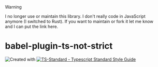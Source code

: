 > [!WARNING]  
> I no longer use or maintain this library. I don't really code in JavaScript anymore (I switched to Rust). If you want to maintain or fork it let me know and I can put the link here.

# babel-plugin-ts-not-strict

![Created with ](https://img.shields.io/badge/Created%20with-@programmerraj/create-3cb371?style=flat)
[![TS-Standard - Typescript Standard Style Guide](https://badgen.net/badge/code%20style/ts-standard/blue?icon=typescript)](https://github.com/standard/ts-standard)
      
